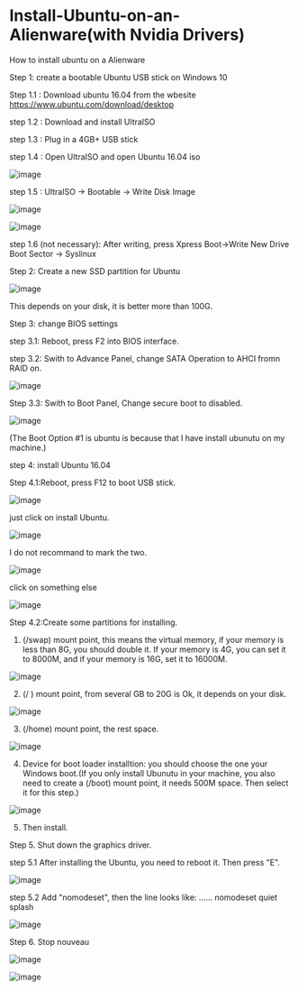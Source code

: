 # Install-Ubuntu-on-an-Alienware(with Nvidia Drivers)
How to install ubuntu on a Alienware

Step 1: create a bootable Ubuntu USB stick on Windows 10

Step 1.1 : Download ubuntu 16.04 from the wbesite https://www.ubuntu.com/download/desktop

step 1.2 : Download and install UltraISO

step 1.3 : Plug in a 4GB+ USB stick

step 1.4 : Open UltraISO and open Ubuntu 16.04 iso

![image](https://github.com/tianqi0124/Install-Ubuntu-on-an-Alienware/blob/master/image/1.jpeg)

step 1.5 : UltraISO -> Bootable -> Write Disk Image

![image](https://github.com/tianqi0124/Install-Ubuntu-on-an-Alienware/blob/master/image/2.png)

![image](https://github.com/tianqi0124/Install-Ubuntu-on-an-Alienware/blob/master/image/3.png)

step 1.6 (not necessary): After writing, press Xpress Boot->Write New Drive Boot Sector -> Syslinux


Step 2: Create a new SSD partition for Ubuntu

![image](https://github.com/tianqi0124/Install-Ubuntu-on-an-Alienware/blob/master/image/4.png)

This depends on your disk, it is better more than 100G.

Step 3: change BIOS settings

step 3.1: Reboot, press F2 into BIOS interface.

step 3.2: Swith to Advance Panel, change SATA Operation to AHCI fromn RAID on.

![image](https://github.com/tianqi0124/Install-Ubuntu-on-an-Alienware/blob/master/image/8.jpeg)

Step 3.3: Swith to Boot Panel, Change secure boot to disabled.

![image](https://github.com/tianqi0124/Install-Ubuntu-on-an-Alienware/blob/master/image/9.jpeg)

(The Boot Option #1 is ubuntu is because that I have install ubunutu on my machine.)

step 4: install Ubuntu 16.04

Step 4.1:Reboot, press F12 to boot USB stick.

![image](https://github.com/tianqi0124/Install-Ubuntu-on-an-Alienware/blob/master/image/14.JPG)

just click on install Ubuntu.

![image](https://github.com/tianqi0124/Install-Ubuntu-on-an-Alienware/blob/master/image/5.png)

I do not recommand to mark the two.

![image](https://github.com/tianqi0124/Install-Ubuntu-on-an-Alienware/blob/master/image/6.png)

click on something else

![image](https://github.com/tianqi0124/Install-Ubuntu-on-an-Alienware/blob/master/image/7.png)


Step 4.2:Create some partitions for installing.

1. (/swap) mount point, this means the virtual memory, if your memory is less than 8G, you should double it. If your memory is 4G, you can set it to 8000M, and if your memory is 16G, set it to 16000M.

![image](https://github.com/tianqi0124/Install-Ubuntu-on-an-Alienware/blob/master/image/16.png)


2. (/ ) mount point, from several GB to 20G is Ok, it depends on your disk.

![image](https://github.com/tianqi0124/Install-Ubuntu-on-an-Alienware/blob/master/image/17.png)

3. (/home) mount point, the rest space.

![image](https://github.com/tianqi0124/Install-Ubuntu-on-an-Alienware/blob/master/image/15.png)

4. Device for boot loader installtion: you should choose the one your Windows boot.(If you only install Ubunutu in your machine, you also need to create a (/boot) mount point, it needs 500M space. Then select it for this step.)

![image](https://github.com/tianqi0124/Install-Ubuntu-on-an-Alienware/blob/master/image/18.png)

5. Then install.

Step 5. Shut down the graphics driver.

step 5.1 After installing the Ubuntu, you need to reboot it. Then press "E".

![image](https://github.com/tianqi0124/Install-Ubuntu-on-an-Alienware/blob/master/image/13.jpeg)

step 5.2 Add "nomodeset", then the line looks like: ...... nomodeset quiet splash

![image](https://github.com/tianqi0124/Install-Ubuntu-on-an-Alienware/blob/master/image/12.jpeg)

Step 6. Stop nouveau

![image](https://github.com/tianqi0124/Install-Ubuntu-on-an-Alienware/blob/master/image/19.png)

![image](https://github.com/tianqi0124/Install-Ubuntu-on-an-Alienware/blob/master/image/20.png)

